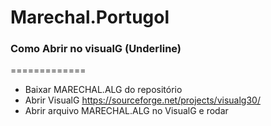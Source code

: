 # Marechal.Portugol

### Como Abrir no visualG (Underline)
=============
- Baixar MARECHAL.ALG do repositório
- Abrir VisualG https://sourceforge.net/projects/visualg30/
- Abrir arquivo MARECHAL.ALG no VisualG e rodar
